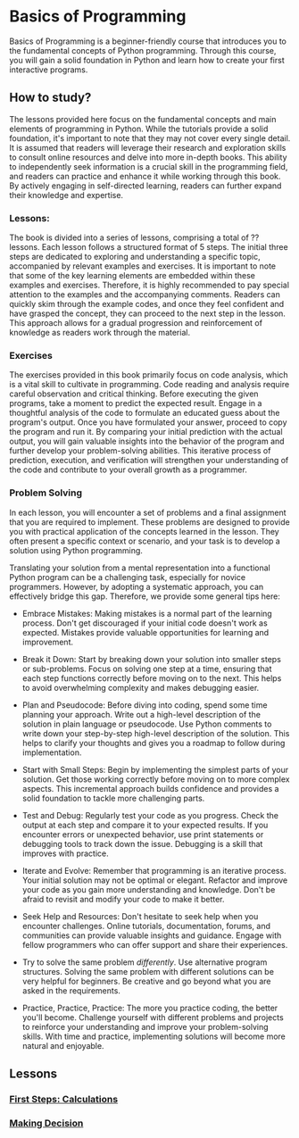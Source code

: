 # Basics of Programming

Basics of Programming is a beginner-friendly course that introduces you to the fundamental concepts of Python programming. Through this 
course, you will gain a solid foundation in Python and learn how to create your first interactive programs.

## How to study?

The lessons provided here focus on the fundamental concepts and main elements of programming in Python. While the tutorials provide a solid foundation, it's important to note that they may not cover every single detail. It is assumed that readers will leverage their research and exploration skills to consult online resources and delve into more in-depth books. This ability to independently seek information is a crucial skill in the programming field, and readers can practice and enhance it while working through this book. By actively engaging in self-directed learning, readers can further expand their knowledge and expertise.

### Lessons:

The book is divided into a series of lessons, comprising a total of ?? lessons. Each lesson follows a structured format of 5 steps. The initial three steps are dedicated to exploring and understanding a specific topic, accompanied by relevant examples and exercises. It is important to note that some of the key learning elements are embedded within these examples and exercises. Therefore, it is highly recommended to pay special attention to the examples and the accompanying comments. Readers can quickly skim through the example codes, and once they feel confident and have grasped the concept, they can proceed to the next step in the lesson. This approach allows for a gradual progression and reinforcement of knowledge as readers work through the material.

### Exercises

The exercises provided in this book primarily focus on code analysis, which is a vital skill to cultivate in programming. Code reading and analysis require careful observation and critical thinking. Before executing the given programs, take a moment to predict the expected result. Engage in a thoughtful analysis of the code to formulate an educated guess about the program's output. Once you have formulated your answer, proceed to copy the program and run it. By comparing your initial prediction with the actual output, you will gain valuable insights into the behavior of the program and further develop your problem-solving abilities. This iterative process of prediction, execution, and verification will strengthen your understanding of the code and contribute to your overall growth as a programmer.

### Problem Solving

In each lesson, you will encounter a set of problems and a final assignment that you are required to implement. These problems are designed to provide you with practical application of the concepts learned in the lesson. They often present a specific context or scenario, and your task is to develop a solution using Python programming.

Translating your solution from a mental representation into a functional Python program can be a challenging task, especially for novice programmers. However, by adopting a systematic approach, you can effectively bridge this gap. Therefore, we provide some general tips here:

- Embrace Mistakes: Making mistakes is a normal part of the learning process. Don't get discouraged if your initial code doesn't work as expected. Mistakes provide valuable opportunities for learning and improvement.

- Break it Down: Start by breaking down your solution into smaller steps or sub-problems. Focus on solving one step at a time, ensuring that each step functions correctly before moving on to the next. This helps to avoid overwhelming complexity and makes debugging easier.

- Plan and Pseudocode: Before diving into coding, spend some time planning your approach. Write out a high-level description of the solution in plain language or pseudocode. Use Python comments to write down your step-by-step high-level description of the solution. This helps to clarify your thoughts and gives you a roadmap to follow during implementation.

- Start with Small Steps: Begin by implementing the simplest parts of your solution. Get those working correctly before moving on to more complex aspects. This incremental approach builds confidence and provides a solid foundation to tackle more challenging parts.

- Test and Debug: Regularly test your code as you progress. Check the output at each step and compare it to your expected results. If you encounter errors or unexpected behavior, use print statements or debugging tools to track down the issue. Debugging is a skill that improves with practice.

- Iterate and Evolve: Remember that programming is an iterative process. Your initial solution may not be optimal or elegant. Refactor and improve your code as you gain more understanding and knowledge. Don't be afraid to revisit and modify your code to make it better.

- Seek Help and Resources: Don't hesitate to seek help when you encounter challenges. Online tutorials, documentation, forums, and communities can provide valuable insights and guidance. Engage with fellow programmers who can offer support and share their experiences.

- Try to solve the same problem *differently*. Use alternative program structures. Solving the same problem with different solutions can be very helpful for beginners. Be creative and go beyond what you are asked in the requirements. 

- Practice, Practice, Practice: The more you practice coding, the better you'll become. Challenge yourself with different problems and projects to reinforce your understanding and improve your problem-solving skills. With time and practice, implementing solutions will become more natural and enjoyable.


## Lessons

### [First Steps: Calculations](./bc-python-w01.md)

### [Making Decision](./bc-python-w02.md)